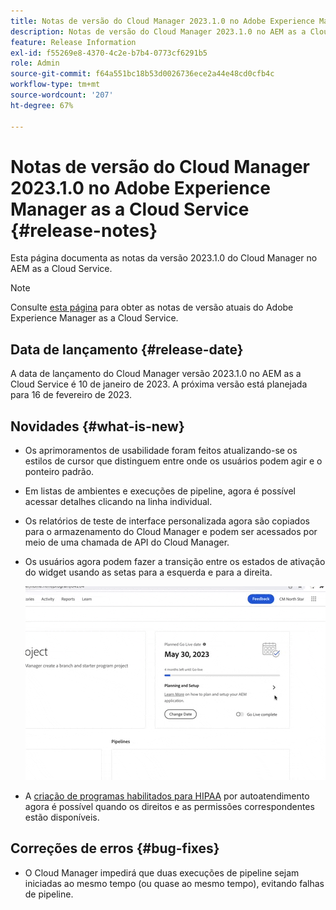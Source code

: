 ```yaml
---
title: Notas de versão do Cloud Manager 2023.1.0 no Adobe Experience Manager as a Cloud Service
description: Notas de versão do Cloud Manager 2023.1.0 no AEM as a Cloud Service.
feature: Release Information
exl-id: f55269e8-4370-4c2e-b7b4-0773cf6291b5
role: Admin
source-git-commit: f64a551bc18b53d0026736ece2a44e48cd0cfb4c
workflow-type: tm+mt
source-wordcount: '207'
ht-degree: 67%

---
```


# Notas de versão do Cloud Manager 2023.1.0 no Adobe Experience Manager as a Cloud Service {#release-notes}

Esta página documenta as notas da versão 2023.1.0 do Cloud Manager no AEM as a Cloud Service.

>[!NOTE]
>
>Consulte [esta página](/help/release-notes/release-notes-cloud/release-notes-current.md) para obter as notas de versão atuais do Adobe Experience Manager as a Cloud Service.

## Data de lançamento {#release-date}

A data de lançamento do Cloud Manager versão 2023.1.0 no AEM as a Cloud Service é 10 de janeiro de 2023. A próxima versão está planejada para 16 de fevereiro de 2023.

## Novidades {#what-is-new}

* Os aprimoramentos de usabilidade foram feitos atualizando-se os estilos de cursor que distinguem entre onde os usuários podem agir e o ponteiro padrão.

* Em listas de ambientes e execuções de pipeline, agora é possível acessar detalhes clicando na linha individual.

* Os relatórios de teste de interface personalizada agora são copiados para o armazenamento do Cloud Manager e podem ser acessados por meio de uma chamada de API do Cloud Manager.

* Os usuários agora podem fazer a transição entre os estados de ativação do widget usando as setas para a esquerda e para a direita.

  ![Transições de ativação do widget](/help/implementing/cloud-manager/release-notes/assets/go-live-transitions.gif)

* A [criação de programas habilitados para HIPAA](/help/implementing/cloud-manager/getting-access-to-aem-in-cloud/creating-production-programs.md) por autoatendimento agora é possível quando os direitos e as permissões correspondentes estão disponíveis.

## Correções de erros {#bug-fixes}

* O Cloud Manager impedirá que duas execuções de pipeline sejam iniciadas ao mesmo tempo (ou quase ao mesmo tempo), evitando falhas de pipeline.

